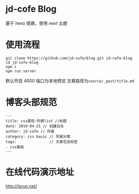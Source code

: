 # jd-cofe Blog

基于 hexo 搭建，使用 next 主题

# 使用流程

```
git clone https://github.com/jd-cofe/blog.git jd-cofe-blog
cd jd-cofe-blog
npm i
npm run server
```

默认开启 4000 端口为本地预览
文章路径为`source/_post/title.md`

# 博客头部规范

```
---
title: css属性:列表list //标题
date: 2019-04-25 // 创建日志
author: jd-cofe // 作者
category: css basic // 所属分类
tags:               // 文章包含标签
- css基础
---
```

# 在线代码演示地址
http://jsrun.net/